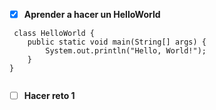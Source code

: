  
 * [x] **Aprender a hacer un HelloWorld**
 <pre><code> class HelloWorld {
    public static void main(String[] args) {
        System.out.println("Hello, World!"); 
    }
}
  </pre></code>
  
  * [ ] **Hacer reto 1**
